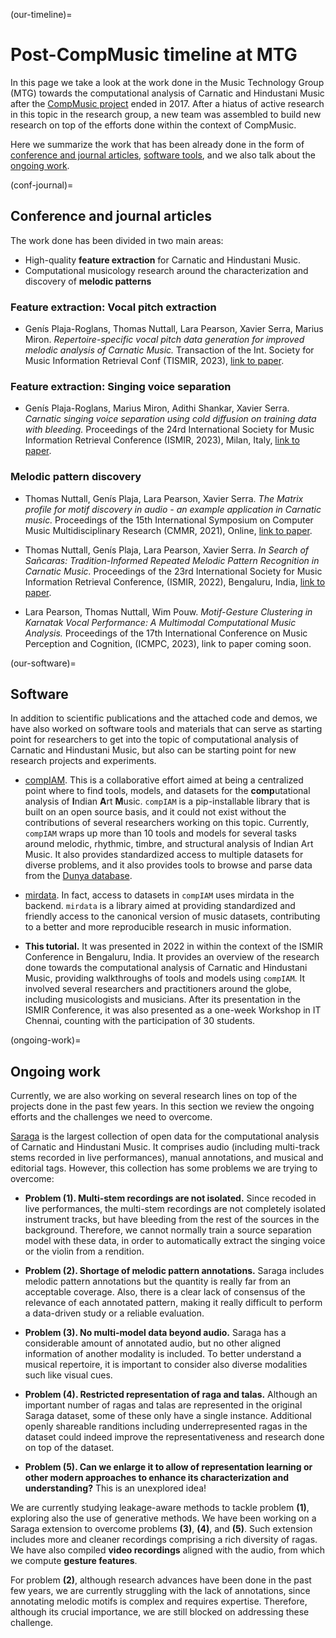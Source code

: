 (our-timeline)=
# Post-CompMusic timeline at MTG

In this page we take a look at the work done in the Music Technology Group (MTG) towards the computational analysis of Carnatic and Hindustani Music after the [CompMusic project](https://compmusic.upf.edu/) ended in 2017. After a hiatus of active research in this topic in the research group, a new team was assembled to build new research on top of the efforts done within the context of CompMusic.

Here we summarize the work that has been already done in the form of [conference and journal articles](conf-journal), [software tools](our-software), and we also talk about the [ongoing work](ongoing-work).

(conf-journal)=
## Conference and journal articles

The work done has been divided in two main areas: 

* High-quality **feature extraction** for Carnatic and Hindustani Music.
* Computational musicology research around the characterization and discovery of **melodic patterns**


### Feature extraction: Vocal pitch extraction

* Genís Plaja-Roglans, Thomas Nuttall, Lara Pearson, Xavier Serra, Marius Miron. *Repertoire-specific vocal pitch data generation for improved melodic analysis of Carnatic Music.* Transaction of the Int. Society for Music Information Retrieval Conf (TISMIR, 2023), [link to paper](https://transactions.ismir.net/articles/10.5334/tismir.137).

### Feature extraction: Singing voice separation

* Genís Plaja-Roglans, Marius Miron, Adithi Shankar, Xavier Serra. *Carnatic singing voice separation using cold diffusion on training data with bleeding.* Proceedings of the 24rd International Society for Music Information Retrieval Conference (ISMIR, 2023), Milan, Italy, [link to paper](http://hdl.handle.net/10230/58188).



### Melodic pattern discovery

* Thomas Nuttall, Genís Plaja, Lara Pearson, Xavier Serra. *The Matrix profile for motif discovery in audio - an example application in Carnatic music.* Proceedings of the 15th International Symposium on Computer Music Multidisciplinary Research (CMMR, 2021), Online, [link to paper](https://repositori.upf.edu/handle/10230/52182?locale-attribute=en).

* Thomas Nuttall, Genís Plaja, Lara Pearson, Xavier Serra. *In Search of Sañcaras: Tradition-Informed Repeated Melodic Pattern Recognition in Carnatic Music.* Proceedings of the 23rd International Society for Music Information Retrieval Conference, (ISMIR, 2022), Bengaluru, India, [link to paper](https://repositori.upf.edu/handle/10230/54155).

* Lara Pearson, Thomas Nuttall, Wim Pouw. *Motif-Gesture Clustering in Karnatak Vocal Performance: A Multimodal Computational Music Analysis.* Proceedings of the 17th International Conference on Music Perception and Cognition, (ICMPC, 2023), link to paper coming soon.


(our-software)=
## Software

In addition to scientific publications and the attached code and demos, we have also worked on software tools and materials that can serve as starting point for researchers to get into the topic of computational analysis of Carnatic and Hindustani Music, but also can be starting point for new research projects and experiments. 

* [compIAM](https://github.com/MTG/compIAM). This is a collaborative effort aimed at being a centralized point where to find tools, models, and datasets for the **comp**utational analysis of **I**ndian **A**rt **M**usic. ``compIAM`` is a pip-installable library that is built on an open source basis, and it could not exist without the contributions of several researchers working on this topic. Currently, ``compIAM`` wraps up more than 10 tools and models for several tasks around melodic, rhythmic, timbre, and structural analysis of Indian Art Music. It also provides standardized access to multiple datasets for diverse problems, and it also provides tools to browse and parse data from the [Dunya database](https://dunya.compmusic.upf.edu/).

* [mirdata](https://github.com/mir-dataset-loaders/mirdata). In fact, access to datasets in ``compIAM`` uses mirdata in the backend. ``mirdata`` is a library aimed at providing standardized and friendly access to the canonical version of music datasets, contributing to a better and more reproducible research in music information.

* **This tutorial.** It was presented in 2022 in within the context of the ISMIR Conference in Bengaluru, India. It provides an overview of the research done towards the computational analysis of Carnatic and Hindustani Music, providing walkthroughs of tools and models using ``compIAM``. It involved several researchers and practitioners around the globe, including musicologists and musicians. After its presentation in the ISMIR Conference, it was also presented as a one-week Workshop in IT Chennai, counting with the participation of 30 students.


(ongoing-work)=
## Ongoing work

Currently, we are also working on several research lines on top of the projects done in the past few years. In this section we review the ongoing efforts and the challenges we need to overcome.

[Saraga](https://mtg.github.io/saraga/) is the largest collection of open data for the computational analysis of Carnatic and Hindustani Music. It comprises audio (including multi-track stems recorded in live performances), manual annotations, and musical and editorial tags. However, this collection has some problems we are trying to overcome:

* **Problem (1). Multi-stem recordings are not isolated.** Since recoded in live performances, the multi-stem recordings are not completely isolated instrument tracks, but have bleeding from the rest of the sources in the background. Therefore, we cannot normally train a source separation model with these data, in order to automatically extract the singing voice or the violin from a rendition.

* **Problem (2). Shortage of melodic pattern annotations.** Saraga includes melodic pattern annotations but the quantity is really far from an acceptable coverage. Also, there is a clear lack of consensus of the relevance of each annotated pattern, making it really difficult to perform a data-driven study or a reliable evaluation.

* **Problem (3). No multi-model data beyond audio.** Saraga has a considerable amount of annotated audio, but no other aligned information of another modality is included. To better understand a musical repertoire, it is important to consider also diverse modalities such like visual cues.

* **Problem (4). Restricted representation of raga and talas.** Although an important number of ragas and talas are represented in the original Saraga dataset, some of these only have a single instance. Additional openly shareable randitions including underrepresented ragas in the dataset could indeed improve the representativeness and research done on top of the dataset.

* **Problem (5). Can we enlarge it to allow of representation learning or other modern approaches to enhance its characterization and understanding?** This is an unexplored idea!

We are currently studying leakage-aware methods to tackle problem **(1)**, exploring also the use of generative methods. We have been working on a Saraga extension to overcome problems **(3)**, **(4)**, and **(5)**. Such extension includes more and cleaner recordings comprising a rich diversity of ragas. We have also compiled **video recordings** aligned with the audio, from which we compute **gesture features**.

For problem **(2)**, although research advances have been done in the past few years, we are currently struggling with the lack of annotations, since annotating melodic motifs is complex and requires expertise. Therefore, although its crucial importance, we are still blocked on addressing these challenge.
